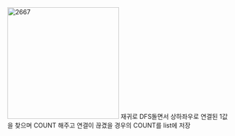 <img width="252" alt="2667" src="https://user-images.githubusercontent.com/68943993/182417410-4fd23ef0-4e43-4803-80d4-060a1405f2b1.PNG">
재귀로 DFS돌면서 상하좌우로 연결된 1값을 찾으며 COUNT 해주고 연결이 끊겼을 경우의 COUNT를 list에 저장
